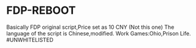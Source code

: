 # FDP-REBOOT
Basically FDP original script,Price set as 10 CNY (Not this one)
The language of the script is Chinese,modified.
Work Games:Ohio,Prison Life.
#UNWHITELISTED
